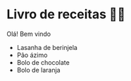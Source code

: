 # Livro de receitas :man_cook:

Olá! Bem vindo

- Lasanha de berinjela
- Pão ázimo
- Bolo de chocolate
- Bolo de laranja
